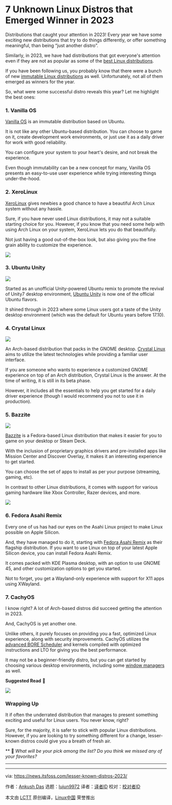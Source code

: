 [#]: subject: "7 Unknown Linux Distros that Emerged Winner in 2023"
[#]: via: "https://news.itsfoss.com/lesser-known-distros-2023/"
[#]: author: "Ankush Das https://news.itsfoss.com/author/ankush/"
[#]: collector: "lujun9972/lctt-scripts-1700446145"
[#]: translator: "geekpi"
[#]: reviewer: " "
[#]: publisher: " "
[#]: url: " "

7 Unknown Linux Distros that Emerged Winner in 2023
======
Distributions that caught your attention in 2023!
Every year we have some exciting new distributions that try to do things differently, or offer something meaningful, than being “just another distro”.

Similarly, in 2023, we have had distributions that got everyone's attention even if they are not as popular as some of the [best Linux distributions][1].

If you have been following us, you probably know that there were a bunch of new [immutable Linux distributions][2] as well. Unfortunately, not all of them emerged as winners for the year.

So, what were some successful distro reveals this year? Let me highlight the best ones:

### 1\. Vanilla OS

[Vanilla OS][3] is an immutable distribution based on Ubuntu.

It is not like any other Ubuntu-based distribution. You can choose to game on it, create development work environments, or just use it as a daily driver for work with good reliability.

You can configure your system to your heart's desire, and not break the experience.

Even though immutability can be a new concept for many, Vanilla OS presents an easy-to-use user experience while trying interesting things under-the-hood.

### 2\. XeroLinux

[XeroLinux][4] gives newbies a good chance to have a beautiful Arch Linux system without any hassle.

Sure, if you have never used Linux distributions, it may not a suitable starting choice for you. However, if you know that you need some help with using Arch Linux on your system, XeroLinux lets you do that beautifully.

Not just having a good out-of-the-box look, but also giving you the fine grain ability to customize the experience.

![][5]

### 3\. Ubuntu Unity

![][6]

Started as an unofficial Unity-powered Ubuntu remix to promote the revival of Unity7 desktop environment, [Ubuntu Unity][7] is now one of the official Ubuntu flavors.

It shined through in 2023 where some Linux users got a taste of the Unity desktop environment (which was the default for Ubuntu years before 17.10).

### 4\. Crystal Linux

![][8]

An Arch-based distribution that packs in the GNOME desktop. [Crystal Linux][9] aims to utilize the latest technologies while providing a familiar user interface.

If you are someone who wants to experience a customized GNOME experience on top of an Arch distribution, Crystal Linux is the answer. At the time of writing, it is still in its beta phase.

However, it includes all the essentials to help you get started for a daily driver experience (though I would recommend you not to use it in production).

### 5\. Bazzite

![][10]

[Bazzite][11] is a Fedora-based Linux distribution that makes it easier for you to game on your desktop or Steam Deck.

With the inclusion of proprietary graphics drivers and pre-installed apps like Mission Center and Discover Overlay, it makes it an interesting experience to get started.

You can choose the set of apps to install as per your purpose (streaming, gaming, etc).

In contrast to other Linux distributions, it comes with support for various gaming hardware like Xbox Controller, Razer devices, and more.

![][12]

### 6\. Fedora Asahi Remix

Every one of us has had our eyes on the Asahi Linux project to make Linux possible on Apple Silicon.

And, they have managed to do it, starting with [Fedora Asahi Remix][13] as their flagship distribution. If you want to use Linux on top of your latest Apple Silicon device, you can install Fedora Asahi Remix.

It comes packed with KDE Plasma desktop, with an option to use GNOME 45, and other customization options to get you started.

Not to forget, you get a Wayland-only experience with support for X11 apps using XWayland.

### 7\. CachyOS

I know right? A lot of Arch-based distros did succeed getting the attention in 2023.

And, CachyOS is yet another one.

Unlike others, it purely focuses on providing you a fast, optimized Linux experience, along with security improvements. CachyOS utilizes the [advanced BORE Scheduler][14] and kernels compiled with optimized instructions and LTO for giving you the best performance.

It may not be a beginner-friendly distro, but you can get started by choosing various desktop environments, including some [window managers][15] as well.

**Suggested Read** 📖

![][12]

### Wrapping Up

It if often the underrated distribution that manages to present something exciting and useful for Linux users. You never know, right?

Sure, for the majority, it is safer to stick with popular Linux distributions. However, if you are looking to try something different for a change, lesser-known distros could give you a breath of fresh air.

** 💬 _What will be your pick among the list? Do you think we missed any of your favorites?_

* * *

--------------------------------------------------------------------------------

via: https://news.itsfoss.com/lesser-known-distros-2023/

作者：[Ankush Das][a]
选题：[lujun9972][b]
译者：[译者ID](https://github.com/译者ID)
校对：[校对者ID](https://github.com/校对者ID)

本文由 [LCTT](https://github.com/LCTT/TranslateProject) 原创编译，[Linux中国](https://linux.cn/) 荣誉推出

[a]: https://news.itsfoss.com/author/ankush/
[b]: https://github.com/lujun9972
[1]: https://itsfoss.com/best-linux-distributions/
[2]: https://itsfoss.com/immutable-linux-distros/
[3]: https://vanillaos.org/
[4]: https://xerolinux.xyz/
[5]: https://news.itsfoss.com/content/images/2023/04/Follow-us-on-Google-News.png
[6]: https://news.itsfoss.com/content/images/2023/12/ubuntu-unity-2023.jpg
[7]: https://ubuntuunity.org/
[8]: https://news.itsfoss.com/content/images/2023/12/crystal-onyx-dark.png
[9]: https://getcryst.al/site
[10]: https://news.itsfoss.com/content/images/2023/12/Bazzite-1.jpg
[11]: https://github.com/ublue-os/bazzite/
[12]: https://news.itsfoss.com/content/images/size/w256h256/2022/08/android-chrome-192x192.png
[13]: https://asahilinux.org/fedora/
[14]: https://wiki.archlinux.org/title/improving_performance
[15]: https://itsfoss.com/best-window-managers/
